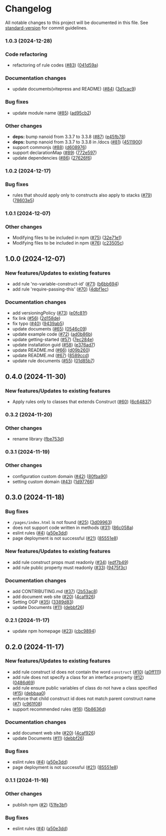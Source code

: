 # Changelog

All notable changes to this project will be documented in this file. See [standard-version](https://github.com/conventional-changelog/standard-version) for commit guidelines.

### 1.0.3 (2024-12-28)

### Code refactoring

- refactoring of rule codes ([#83](https://github.com/ren-yamanashi/eslint-cdk-plugin/issues/83)) ([041d59a](https://github.com/ren-yamanashi/eslint-cdk-plugin/commit/041d59aebeefda1828b73b1b180896872b080f27))

### Documentation changes

- update documents(vitepress and README) ([#84](https://github.com/ren-yamanashi/eslint-cdk-plugin/issues/84)) ([3d1cac9](https://github.com/ren-yamanashi/eslint-cdk-plugin/commit/3d1cac9ec4e6aa0afa35e19722d64f934173aa7e))

### Bug fixes

- update module name ([#85](https://github.com/ren-yamanashi/eslint-cdk-plugin/issues/85)) ([ad95cb2](https://github.com/ren-yamanashi/eslint-cdk-plugin/commit/ad95cb2467026555dcbcd34723691d2e8f0be6b3))

### Other changes

- **deps:** bump nanoid from 3.3.7 to 3.3.8 ([#87](https://github.com/ren-yamanashi/eslint-cdk-plugin/issues/87)) ([e45fb78](https://github.com/ren-yamanashi/eslint-cdk-plugin/commit/e45fb788af35ae69f9d26a8b57097533d2d7093e))
- **deps:** bump nanoid from 3.3.7 to 3.3.8 in /docs ([#81](https://github.com/ren-yamanashi/eslint-cdk-plugin/issues/81)) ([4511900](https://github.com/ren-yamanashi/eslint-cdk-plugin/commit/45119005800e3715f2dd31d1b1963ea2fea41d95))
- support commonjs ([#88](https://github.com/ren-yamanashi/eslint-cdk-plugin/issues/88)) ([d608976](https://github.com/ren-yamanashi/eslint-cdk-plugin/commit/d60897603c3f9e98bccbe347f86c6324a1cea0e9))
- support declarationMap ([#89](https://github.com/ren-yamanashi/eslint-cdk-plugin/issues/89)) ([772e597](https://github.com/ren-yamanashi/eslint-cdk-plugin/commit/772e597b99022a09c77fbabd4f57f6c185b8068c))
- update dependencies ([#86](https://github.com/ren-yamanashi/eslint-cdk-plugin/issues/86)) ([27626f6](https://github.com/ren-yamanashi/eslint-cdk-plugin/commit/27626f6823df17fe6865b724a432a15923178e2a))

### 1.0.2 (2024-12-17)

### Bug fixes

- rules that should apply only to constructs also apply to stacks ([#79](https://github.com/ren-yamanashi/eslint-cdk-plugin/issues/79)) ([78603e5](https://github.com/ren-yamanashi/eslint-cdk-plugin/commit/78603e539dd2a870f562efc84bae9b8b63b2a0f6))

### 1.0.1 (2024-12-07)

### Other changes

- Modifying files to be included in npm ([#75](https://github.com/ren-yamanashi/eslint-cdk-plugin/issues/75)) ([32e71e1](https://github.com/ren-yamanashi/eslint-cdk-plugin/commit/32e71e17dff1b75c105d5deeea777d8f9e026722))
- Modifying files to be included in npm ([#76](https://github.com/ren-yamanashi/eslint-cdk-plugin/issues/76)) ([c23505c](https://github.com/ren-yamanashi/eslint-cdk-plugin/commit/c23505c85f2e15cddb001abb6b090d0aef4d429c))

## 1.0.0 (2024-12-07)

### New features/Updates to existing features

- add rule 'no-variable-construct-id' ([#71](https://github.com/ren-yamanashi/eslint-cdk-plugin/issues/71)) ([b6bb694](https://github.com/ren-yamanashi/eslint-cdk-plugin/commit/b6bb6942afaea2ac7b4e7f0e0b1fb3c9d1e36f44))
- add rule 'require-passing-this' ([#70](https://github.com/ren-yamanashi/eslint-cdk-plugin/issues/70)) ([4dbf1ec](https://github.com/ren-yamanashi/eslint-cdk-plugin/commit/4dbf1eceefde8712458cbeb016844d42b94078ae))

### Documentation changes

- add versioningPolicy ([#73](https://github.com/ren-yamanashi/eslint-cdk-plugin/issues/73)) ([e0fc81f](https://github.com/ren-yamanashi/eslint-cdk-plugin/commit/e0fc81f4a9d9ff74c7368dfa95678c2c4941ff4e))
- fix link ([#56](https://github.com/ren-yamanashi/eslint-cdk-plugin/issues/56)) ([2d158de](https://github.com/ren-yamanashi/eslint-cdk-plugin/commit/2d158de326624e9516b3ff43ac5d473e64f79fed))
- fix typo ([#40](https://github.com/ren-yamanashi/eslint-cdk-plugin/issues/40)) ([9439ab5](https://github.com/ren-yamanashi/eslint-cdk-plugin/commit/9439ab55b70a3fd8281b7e741520274753ee8445))
- update documents ([#65](https://github.com/ren-yamanashi/eslint-cdk-plugin/issues/65)) ([0546c09](https://github.com/ren-yamanashi/eslint-cdk-plugin/commit/0546c09477df9f04f4654ba4e9408c7c19a116a0))
- update example code ([#72](https://github.com/ren-yamanashi/eslint-cdk-plugin/issues/72)) ([ad0b86b](https://github.com/ren-yamanashi/eslint-cdk-plugin/commit/ad0b86b91002ba9621cfee6248bfd2fc479398c0))
- update getting-started ([#57](https://github.com/ren-yamanashi/eslint-cdk-plugin/issues/57)) ([7ec284e](https://github.com/ren-yamanashi/eslint-cdk-plugin/commit/7ec284edbb4f1ebabc51f0916038825b06039abd))
- update installation guid ([#58](https://github.com/ren-yamanashi/eslint-cdk-plugin/issues/58)) ([e376ad7](https://github.com/ren-yamanashi/eslint-cdk-plugin/commit/e376ad79d5064a8cc668034add8ccf91e025413d))
- update README.md ([#66](https://github.com/ren-yamanashi/eslint-cdk-plugin/issues/66)) ([d09b260](https://github.com/ren-yamanashi/eslint-cdk-plugin/commit/d09b2603c2fd47624ed0015279904dfbde46d3af))
- update README.md ([#67](https://github.com/ren-yamanashi/eslint-cdk-plugin/issues/67)) ([8589ccd](https://github.com/ren-yamanashi/eslint-cdk-plugin/commit/8589ccdf1d6441319a4d99ca99118f2b9ba02263))
- update rule documents ([#55](https://github.com/ren-yamanashi/eslint-cdk-plugin/issues/55)) ([01d85b7](https://github.com/ren-yamanashi/eslint-cdk-plugin/commit/01d85b7944fd9a344069762ee78fb07784934acc))

## 0.4.0 (2024-11-30)

### New features/Updates to existing features

- Apply rules only to classes that extends Construct ([#60](https://github.com/ren-yamanashi/eslint-cdk-plugin/issues/60)) ([6c64837](https://github.com/ren-yamanashi/eslint-cdk-plugin/commit/6c6483772779c50a5949234bdacecda62df2f0ee))

### 0.3.2 (2024-11-20)

### Other changes

- rename library ([fbe753d](https://github.com/ren-yamanashi/eslint-cdk-plugin/commit/fbe753d33406d2ce443d453198e649a89ddc3227))

### 0.3.1 (2024-11-19)

### Other changes

- configuration custom domain ([#42](https://github.com/ren-yamanashi/eslint-plugin-cdk/issues/42)) ([80fba90](https://github.com/ren-yamanashi/eslint-plugin-cdk/commit/80fba90f05125b73bdef78203be68e1d88ba2323))
- setting custom domain ([#43](https://github.com/ren-yamanashi/eslint-plugin-cdk/issues/43)) ([1d97766](https://github.com/ren-yamanashi/eslint-plugin-cdk/commit/1d9776645022370cf9858b150d26ee27f46c9784))

## 0.3.0 (2024-11-18)

### Bug fixes

- `/pages/index.html` is not found ([#25](https://github.com/ren-yamanashi/eslint-plugin-cdk/issues/25)) ([3d09963](https://github.com/ren-yamanashi/eslint-plugin-cdk/commit/3d099632c560055b5ce93aa93e17614ac330a5eb))
- does not support code written in methods ([#31](https://github.com/ren-yamanashi/eslint-plugin-cdk/issues/31)) ([86c058a](https://github.com/ren-yamanashi/eslint-plugin-cdk/commit/86c058a88f678d47d9c3f078168aebd205b8a47b))
- eslint rules ([#4](https://github.com/ren-yamanashi/eslint-plugin-cdk/issues/4)) ([a50e3dd](https://github.com/ren-yamanashi/eslint-plugin-cdk/commit/a50e3dd02e7bc363b5365de6d46a7d7045aee287))
- page deployment is not successful ([#21](https://github.com/ren-yamanashi/eslint-plugin-cdk/issues/21)) ([85551e8](https://github.com/ren-yamanashi/eslint-plugin-cdk/commit/85551e8653caf8408f5aceab8bb8a42508742634))

### New features/Updates to existing features

- add rule construct props must readonly ([#34](https://github.com/ren-yamanashi/eslint-plugin-cdk/issues/34)) ([edf7b49](https://github.com/ren-yamanashi/eslint-plugin-cdk/commit/edf7b490bec5dad1104281c9a551a631ca017fc6))
- add rule public property must readonly ([#33](https://github.com/ren-yamanashi/eslint-plugin-cdk/issues/33)) ([9475f3c](https://github.com/ren-yamanashi/eslint-plugin-cdk/commit/9475f3c7271dd057668fc4b073c27f0a61d19597))

### Documentation changes

- add CONTRIBUTING.md ([#37](https://github.com/ren-yamanashi/eslint-plugin-cdk/issues/37)) ([2b53ac8](https://github.com/ren-yamanashi/eslint-plugin-cdk/commit/2b53ac8ef6f11ea11e323dbd1c155956489d289a))
- add document web site ([#20](https://github.com/ren-yamanashi/eslint-plugin-cdk/issues/20)) ([4caf926](https://github.com/ren-yamanashi/eslint-plugin-cdk/commit/4caf9264aeb90a3e9b3355d37ef5f9a3f59e7fec))
- Setting OGP ([#35](https://github.com/ren-yamanashi/eslint-plugin-cdk/issues/35)) ([3389d83](https://github.com/ren-yamanashi/eslint-plugin-cdk/commit/3389d83efddb4ea382f6ac055dc7c58c8293d7e7))
- update Documents ([#11](https://github.com/ren-yamanashi/eslint-plugin-cdk/issues/11)) ([debbf26](https://github.com/ren-yamanashi/eslint-plugin-cdk/commit/debbf26aa6e928f67803a8031cd7ac2fd76d40bd))

### 0.2.1 (2024-11-17)

- update npm homepage ([#23](https://github.com/ren-yamanashi/eslint-plugin-cdk/issues/23)) ([cbc9894](https://github.com/ren-yamanashi/eslint-plugin-cdk/commit/cbc989490152a6ceccb6158a6d6fcf21e986ca6b))

## 0.2.0 (2024-11-17)

### New features/Updates to existing features

- add rule construct id does not contain the word `construct` ([#10](https://github.com/ren-yamanashi/eslint-plugin-cdk/issues/10)) ([a0ff111](https://github.com/ren-yamanashi/eslint-plugin-cdk/commit/a0ff1112084974082efe9d9d0eacee61062b2db0))
- add rule does not specify a class for an interface property ([#12](https://github.com/ren-yamanashi/eslint-plugin-cdk/issues/12)) ([0486d69](https://github.com/ren-yamanashi/eslint-plugin-cdk/commit/0486d69f0735a855507cec07769a0520471b6c74))
- add rule ensure public variables of class do not have a class specified ([#15](https://github.com/ren-yamanashi/eslint-plugin-cdk/issues/15)) ([debbaa0](https://github.com/ren-yamanashi/eslint-plugin-cdk/commit/debbaa08033830b9cde0c5dd756c50af8b7d561c))
- enforce that child construct id does not match parent construct name ([#7](https://github.com/ren-yamanashi/eslint-plugin-cdk/issues/7)) ([c961f08](https://github.com/ren-yamanashi/eslint-plugin-cdk/commit/c961f08192f688aae33d8cbfed43a9d013eebcb6))
- support recommended rules ([#16](https://github.com/ren-yamanashi/eslint-plugin-cdk/issues/16)) ([5b8636d](https://github.com/ren-yamanashi/eslint-plugin-cdk/commit/5b8636db76d4cf56f39b4723ceb3a2521467f664))

### Documentation changes

- add document web site ([#20](https://github.com/ren-yamanashi/eslint-plugin-cdk/issues/20)) ([4caf926](https://github.com/ren-yamanashi/eslint-plugin-cdk/commit/4caf9264aeb90a3e9b3355d37ef5f9a3f59e7fec))
- update Documents ([#11](https://github.com/ren-yamanashi/eslint-plugin-cdk/issues/11)) ([debbf26](https://github.com/ren-yamanashi/eslint-plugin-cdk/commit/debbf26aa6e928f67803a8031cd7ac2fd76d40bd))

### Bug fixes

- eslint rules ([#4](https://github.com/ren-yamanashi/eslint-plugin-cdk/issues/4)) ([a50e3dd](https://github.com/ren-yamanashi/eslint-plugin-cdk/commit/a50e3dd02e7bc363b5365de6d46a7d7045aee287))
- page deployment is not successful ([#21](https://github.com/ren-yamanashi/eslint-plugin-cdk/issues/21)) ([85551e8](https://github.com/ren-yamanashi/eslint-plugin-cdk/commit/85551e8653caf8408f5aceab8bb8a42508742634))

### 0.1.1 (2024-11-16)

### Other changes

- publish npm ([#2](https://github.com/ren-yamanashi/eslint-plugin-cdk/issues/2)) ([51fe3bf](https://github.com/ren-yamanashi/eslint-plugin-cdk/commit/51fe3bf89cbd0584c50e39dfe998b23190b22a37))

### Bug fixes

- eslint rules ([#4](https://github.com/ren-yamanashi/eslint-plugin-cdk/issues/4)) ([a50e3dd](https://github.com/ren-yamanashi/eslint-plugin-cdk/commit/a50e3dd02e7bc363b5365de6d46a7d7045aee287))
